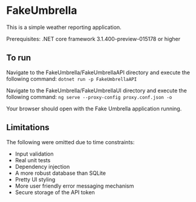 # FakeUmbrella

This is a simple weather reporting application.

Prerequisites: .NET core framework 3.1.400-preview-015178 or higher

## To run

Navigate to the FakeUmbrella/FakeUmbrellaAPI directory and execute the following command: `dotnet run -p FakeUmbrellaAPI`

Navigate to the  FakeUmbrella/FakeUmbrellaUI directory and execute the following command: `ng serve --proxy-config proxy.conf.json -o`

Your browser should open with the Fake Umbrella application running.

## Limitations

The following were omitted due to time constraints:
* Input validation
* Real unit tests
* Dependency injection
* A more robust database than SQLite
* Pretty UI styling
* More user friendly error messaging mechanism
* Secure storage of the API token